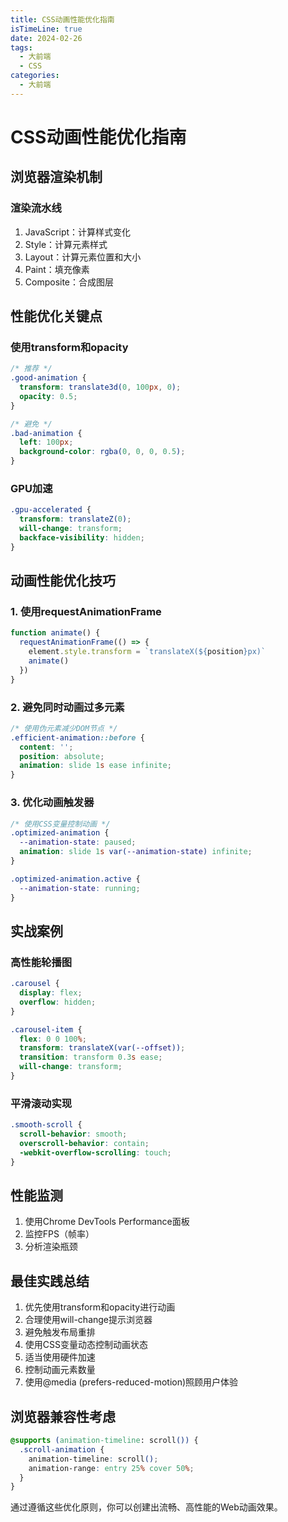 ```yaml
---
title: CSS动画性能优化指南
isTimeLine: true
date: 2024-02-26
tags:
  - 大前端
  - CSS
categories:
  - 大前端
---
```


# CSS动画性能优化指南

## 浏览器渲染机制

### 渲染流水线

1. JavaScript：计算样式变化
2. Style：计算元素样式
3. Layout：计算元素位置和大小
4. Paint：填充像素
5. Composite：合成图层

## 性能优化关键点

### 使用transform和opacity

```css
/* 推荐 */
.good-animation {
  transform: translate3d(0, 100px, 0);
  opacity: 0.5;
}

/* 避免 */
.bad-animation {
  left: 100px;
  background-color: rgba(0, 0, 0, 0.5);
}
```

### GPU加速

```css
.gpu-accelerated {
  transform: translateZ(0);
  will-change: transform;
  backface-visibility: hidden;
}
```

## 动画性能优化技巧

### 1. 使用requestAnimationFrame

```javascript
function animate() {
  requestAnimationFrame(() => {
    element.style.transform = `translateX(${position}px)`
    animate()
  })
}
```

### 2. 避免同时动画过多元素

```css
/* 使用伪元素减少DOM节点 */
.efficient-animation::before {
  content: '';
  position: absolute;
  animation: slide 1s ease infinite;
}
```

### 3. 优化动画触发器

```css
/* 使用CSS变量控制动画 */
.optimized-animation {
  --animation-state: paused;
  animation: slide 1s var(--animation-state) infinite;
}

.optimized-animation.active {
  --animation-state: running;
}
```

## 实战案例

### 高性能轮播图

```css
.carousel {
  display: flex;
  overflow: hidden;
}

.carousel-item {
  flex: 0 0 100%;
  transform: translateX(var(--offset));
  transition: transform 0.3s ease;
  will-change: transform;
}
```

### 平滑滚动实现

```css
.smooth-scroll {
  scroll-behavior: smooth;
  overscroll-behavior: contain;
  -webkit-overflow-scrolling: touch;
}
```

## 性能监测

1. 使用Chrome DevTools Performance面板
2. 监控FPS（帧率）
3. 分析渲染瓶颈

## 最佳实践总结

1. 优先使用transform和opacity进行动画
2. 合理使用will-change提示浏览器
3. 避免触发布局重排
4. 使用CSS变量动态控制动画状态
5. 适当使用硬件加速
6. 控制动画元素数量
7. 使用@media (prefers-reduced-motion)照顾用户体验

## 浏览器兼容性考虑

```css
@supports (animation-timeline: scroll()) {
  .scroll-animation {
    animation-timeline: scroll();
    animation-range: entry 25% cover 50%;
  }
}
```

通过遵循这些优化原则，你可以创建出流畅、高性能的Web动画效果。
